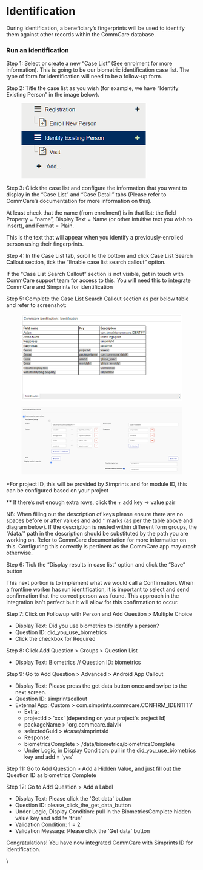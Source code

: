 # Identification

During identification, a beneficiary’s fingerprints will be used to identify them against other records within the CommCare database.

### Run an identification <a href="#h.p_lnhnqdxy-1yq_l" id="h.p_lnhnqdxy-1yq_l"></a>

Step 1: Select or create a new “Case List” (See enrolment for more information). This is going to be our biometric identification case list. The type of form for identification will need to be a follow-up form.

Step 2: Title the case list as you wish (for example, we have “Identify Existing Person” in the image below).

<figure><img src="../../../../.gitbook/assets/https_lh5.googleusercontent.comfxIgRGaCJS1pvsxtVRCECcHgbGZnkcfsqv_QAGGoH0rOJxfBdLJSbNj3toVN3WVM4FHDbRM6z_rQldDNZNoCm5C2pzQeQU4pCDoTa8fmqtgFKqAXAFYt55vAyntehe6un9E22f6rBfBepRSBFg.png" alt=""><figcaption></figcaption></figure>

Step 3: Click the case list and configure the information that you want to display in the “Case List” and “Case Detail” tabs (Please refer to CommCare’s documentation for more information on this).&#x20;

At least check that the name (from enrolment) is in that list: the field Property = “name”, Display Text = Name (or other intuitive text you wish to insert), and Format = Plain.&#x20;

This is the text that will appear when you identify a previously-enrolled person using their fingerprints.

Step 4: In the Case List tab, scroll to the bottom and click Case List Search Callout section, tick the “Enable case list search callout” option.&#x20;

If the “Case List Search Callout” section is not visible, get in touch with CommCare support team for access to this. You will need this to integrate CommCare and Simprints for identification

Step 5: Complete the Case List Search Callout section as per below table and refer to screenshot:

<figure><img src="../../../../.gitbook/assets/Screenshot 2024-03-21 100826.png" alt=""><figcaption></figcaption></figure>

<figure><img src="../../../../.gitbook/assets/image (2).png" alt=""><figcaption></figcaption></figure>

\*For project ID, this will be provided by Simprints and for module ID, this can be configured based on your project

\*\* If there’s not enough extra rows, click the + add key → value pair

NB: When filling out the description of keys please ensure there are no spaces before or after values and add ‘’ marks (as per the table above and diagram below). If the description is nested within different form groups, the “/data/” path in the description should be substituted by the path you are working on. Refer to CommCare documentation for more information on this. Configuring this correctly is pertinent as the CommCare app may crash otherwise.

Step 6: Tick the “Display results in case list” option and click the “Save” button

This next portion is to implement what we would call a Confirmation. When a frontline worker has run identification, it is important to select and send confirmation that the correct person was found. This approach in the integration isn't perfect but it will allow for this confirmation to occur.

Step 7: Click on Followup with Person and Add Question > Multiple Choice

* Display Text: Did you use biometrics to identify a person?
* Question ID: did\_you\_use\_biometrics
* Click the checkbox for Required

Step 8: Click Add Question > Groups > Question List

* Display Text: Biometrics  // Question ID: biometrics

Step 9: Go to Add Question > Advanced > Android App Callout

* Display Text: Please press the get data button once and swipe to the next screen.
* Question ID: simprintscallout
* External App: Custom > com.simprints.commcare.CONFIRM\_IDENTITY
  * Extra: &#x20;
  * projectId > 'xxx' (depending on your project's project Id)
  * packageName > 'org.commcare.dalvik'&#x20;
  * selectedGuid > #case/simprintsId
  * Response:
  * biometricsComplete > /data/biometrics/biometricsComplete
  * Under Logic, in Display Condition: pull in the did\_you\_use\_biometrics key and add = 'yes'

Step 11: Go to Add Question > Add a Hidden Value, and just fill out the Question ID as biometrics Complete

Step 12: Go to Add Question > Add a Label

* Display Text: Please click the 'Get data' button
* Question ID: please\_click\_the\_get\_data\_button
* Under Logic, Display Condition: pull in the BiometricsComplete hidden value key and add != 'true'
* Validation Condition: 1 = 2
* Validation Message: Please click the 'Get data' button

Congratulations! You have now integrated CommCare with Simprints ID for identification.

\
